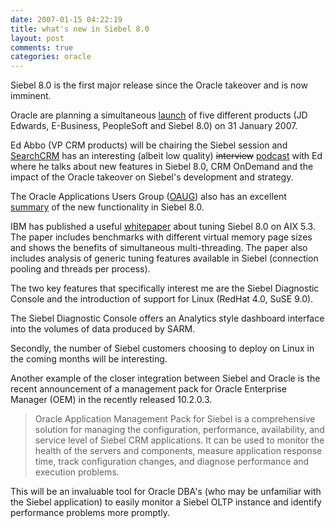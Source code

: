 ```yaml
---
date: 2007-01-15 04:22:19
title: what's new in Siebel 8.0
layout: post
comments: true
categories: oracle
---
```

Siebel 8.0 is the first major release since the Oracle takeover and is
now imminent.

Oracle are planning a simultaneous
[launch](http://www.oracle.com/webapps/events/EventsDetail.jsp?p_eventId=59792&src=4938562&src=4938562&Act=11)
of five different products (JD Edwards, E-Business, PeopleSoft and
Siebel 8.0) on 31 January 2007.

Ed Abbo (VP CRM products) will be chairing the Siebel session and
[SearchCRM](http://searchcrm.techtarget.com/) has an interesting (albeit
low quality) ~~interview~~
[podcast](http://searchcrm.techtarget.com/originalContent/0,289142,sid11_gci1233500,00.html)
with Ed where he talks about new features in Siebel 8.0, CRM OnDemand
and the impact of the Oracle takeover on Siebel's development and
strategy.

The Oracle Applications Users Group ([OAUG](http://www.oaug.org/)) also
has an excellent
[summary](http://www.oaug.org/usercommunities/siebel/documents/siebel8overview.pdf)
of the new functionality in Siebel 8.0.

IBM has published a useful
[whitepaper](http://www-03.ibm.com/support/techdocs/atsmastr.nsf/WebIndex/TD103401)
about tuning Siebel 8.0 on AIX 5.3. The paper includes benchmarks with
different virtual memory page sizes and shows the benefits of
simultaneous multi-threading. The paper also includes analysis of
generic tuning features available in Siebel (connection pooling and
threads per process).

The two key features that specifically interest me are the Siebel
Diagnostic Console and the introduction of support for Linux (RedHat
4.0, SuSE 9.0).

The Siebel Diagnostic Console offers an Analytics style dashboard
interface into the volumes of data produced by SARM.

Secondly, the number of Siebel customers choosing to deploy on Linux in
the coming months will be interesting.

Another example of the closer integration between Siebel and Oracle is
the recent announcement of a management pack for Oracle Enterprise
Manager (OEM) in the recently released 10.2.0.3.

> Oracle Application Management Pack for Siebel is a comprehensive
> solution for managing the configuration, performance, availability,
> and service level of Siebel CRM applications. It can be used to
> monitor the health of the servers and components, measure application
> response time, track configuration changes, and diagnose performance
> and execution problems.

This will be an invaluable tool for Oracle DBA's (who may be unfamiliar
with the Siebel application) to easily monitor a Siebel OLTP instance
and identify performance problems more promptly.
